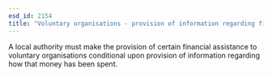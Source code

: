 ```yaml
---
esd_id: 2154
title: "Voluntary organisations - provision of information regarding financial assistance"
---
```


A local authority must make the provision of certain financial assistance to voluntary organisations conditional upon provision of information regarding how that money has been spent.

